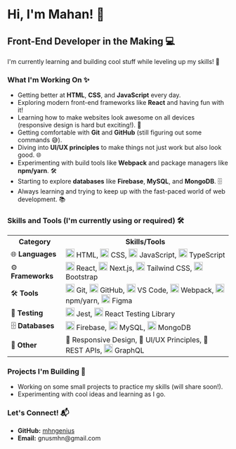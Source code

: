 <h1>Hi, I'm Mahan! 👋</h1>
<h2>Front-End Developer in the Making 💻</h2>
<p>I'm currently learning and building cool stuff while leveling up my skills! 🚀</p>

<h3>What I'm Working On ✨</h3>
<ul>
  <li>Getting better at <strong>HTML</strong>, <strong>CSS</strong>, and <strong>JavaScript</strong> every day.</li>
  <li>Exploring modern front-end frameworks like <strong>React</strong> and having fun with it!</li>
  <li>Learning how to make websites look awesome on all devices (responsive design is hard but exciting!). 📱</li>
  <li>Getting comfortable with <strong>Git</strong> and <strong>GitHub</strong> (still figuring out some commands 😅).</li>
  <li>Diving into <strong>UI/UX principles</strong> to make things not just work but also look good. 🌐</li>
  <li>Experimenting with build tools like <strong>Webpack</strong> and package managers like <strong>npm/yarn</strong>. 🛠️</li>
  <li>Starting to explore <strong>databases</strong> like <strong>Firebase</strong>, <strong>MySQL</strong>, and <strong>MongoDB</strong>. 🗄️</li>
  <li>Always learning and trying to keep up with the fast-paced world of web development. 📚</li>
</ul>

<h3>Skills and Tools (I'm currently using or required) 🛠️</h3>

<table>
  <tr>
    <th>Category</th>
    <th>Skills/Tools</th>
  </tr>
  <tr>
    <td>🌐 <strong>Languages</strong></td>
    <td>
      <img src="https://cdn.jsdelivr.net/gh/devicons/devicon/icons/html5/html5-original.svg" alt="HTML" width="20"/> HTML,
      <img src="https://cdn.jsdelivr.net/gh/devicons/devicon/icons/css3/css3-original.svg" alt="CSS" width="20"/> CSS,
      <img src="https://cdn.jsdelivr.net/gh/devicons/devicon/icons/javascript/javascript-original.svg" alt="JavaScript" width="20"/> JavaScript,
      <img src="https://cdn.jsdelivr.net/gh/devicons/devicon/icons/typescript/typescript-original.svg" alt="TypeScript" width="20"/> TypeScript
    </td>
  </tr>
  <tr>
    <td>⚙️ <strong>Frameworks</strong></td>
    <td>
      <img src="https://cdn.jsdelivr.net/gh/devicons/devicon/icons/react/react-original.svg" alt="React" width="20"/> React,
      <img src="https://cdn.jsdelivr.net/gh/devicons/devicon/icons/nextjs/nextjs-original.svg" alt="Next.js" width="20"/> Next.js,
      <img src="https://upload.wikimedia.org/wikipedia/commons/d/d5/Tailwind_CSS_Logo.svg" alt="Tailwind CSS" width="20"/> Tailwind CSS,
      <img src="https://cdn.jsdelivr.net/gh/devicons/devicon/icons/bootstrap/bootstrap-original.svg" alt="Bootstrap" width="20"/> Bootstrap
    </td>
  </tr>
  <tr>
    <td>🛠️ <strong>Tools</strong></td>
    <td>
      <img src="https://cdn.jsdelivr.net/gh/devicons/devicon/icons/git/git-original.svg" alt="Git" width="20"/> Git,
      <img src="https://cdn.jsdelivr.net/gh/devicons/devicon/icons/github/github-original.svg" alt="GitHub" width="20"/> GitHub,
      <img src="https://cdn.jsdelivr.net/gh/devicons/devicon/icons/vscode/vscode-original.svg" alt="VS Code" width="20"/> VS Code,
      <img src="https://cdn.jsdelivr.net/gh/devicons/devicon/icons/webpack/webpack-original.svg" alt="Webpack" width="20"/> Webpack,
      <img src="https://cdn.jsdelivr.net/gh/devicons/devicon/icons/npm/npm-original-wordmark.svg" alt="npm" width="20"/> npm/yarn,
      <img src="https://cdn.jsdelivr.net/gh/devicons/devicon/icons/figma/figma-original.svg" alt="Figma" width="20"/> Figma
    </td>
  </tr>
  <tr>
    <td>🧪 <strong>Testing</strong></td>
    <td>
      <img src="https://cdn.jsdelivr.net/gh/devicons/devicon/icons/jest/jest-plain.svg" alt="Jest" width="20"/> Jest,
      <img src="https://raw.githubusercontent.com/testing-library/react-testing-library/main/other/goat.png" alt="React Testing Library" width="20"/> React Testing Library
    </td>
  </tr>
  <tr>
    <td>🗄️ <strong>Databases</strong></td>
    <td>
      <img src="https://cdn.jsdelivr.net/gh/devicons/devicon/icons/firebase/firebase-plain.svg" alt="Firebase" width="20"/> Firebase,
      <img src="https://cdn.jsdelivr.net/gh/devicons/devicon/icons/mysql/mysql-original.svg" alt="MySQL" width="20"/> MySQL,
      <img src="https://cdn.jsdelivr.net/gh/devicons/devicon/icons/mongodb/mongodb-original.svg" alt="MongoDB" width="20"/> MongoDB
    </td>
  </tr>
  <tr>
    <td>🎨 <strong>Other</strong></td>
    <td>
      📱 Responsive Design, 🎨 UI/UX Principles, 🔗 REST APIs,
      <img src="https://cdn.jsdelivr.net/gh/devicons/devicon/icons/graphql/graphql-plain.svg" alt="GraphQL" width="20"/> GraphQL
    </td>
  </tr>
</table>

<h3>Projects I'm Building 🚀</h3>
<ul>
  <li>Working on some small projects to practice my skills (will share soon!).</li>
  <li>Experimenting with cool ideas and learning as I go.</li>
</ul>

<h3>Let's Connect! 📬</h3>
<ul>
  <li><strong>GitHub:</strong> <a href="https://github.com/mhngenius">mhngenius</a></li>
  <li><strong>Email:</strong> gnusmhn@gmail.com</li>
</ul>
